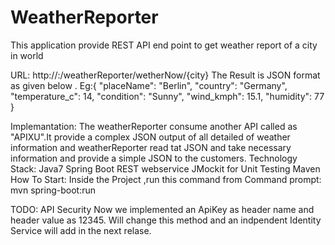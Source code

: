 # WeatherReporter

This application provide REST API end point to get weather report of a city in world

URL: http://<HostName>:<Port>/weatherReporter/wetherNow/{city}
The Result is JSON format as given below .
Eg:{
    "placeName": "Berlin",
    "country": "Germany",
    "temperature_c": 14,
    "condition": "Sunny",
    "wind_kmph": 15.1,
    "humidity": 77
 }
 
 Implemantation: The weatherReporter consume another API called as "APIXU".It provide a complex JSON output of all detailed of weather information 
    and weatherReporter read tat JSON and take necessary information and provide a simple JSON to the customers.
 Technology Stack:
                Java7
                Spring Boot
                REST webservice
                JMockit for Unit Testing
                Maven
  How To Start: Inside the Project ,run this command from Command prompt: mvn spring-boot:run
  
  TODO: API Security
  Now we implemented an ApiKey as header name and header value as 12345. Will change this method and an indpendent Identity Service will
  add in the next relase.
    
